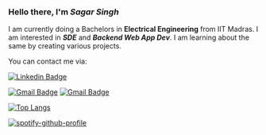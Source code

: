 ### Hello there, I'm ***Sagar Singh***

I am currently doing a Bachelors in **Electrical Engineering** from IIT Madras.
I am interested in ***SDE*** and ***Backend Web App Dev***. I am learning about the same by creating various projects.

You can contact me via:

[![Linkedin Badge](https://img.shields.io/badge/-SagarSingh-blue?style=flat-square&logo=Linkedin&logoColor=white&link=https://www.linkedin.com/in/andrexsaddler/)](https://www.linkedin.com/in/sagar-singh-99b74422a/)

[![Gmail Badge](https://img.shields.io/badge/-sagarsinghprj@gmail.com-c14438?style=flat-square&logo=Gmail&logoColor=white&link=mailto:contact@rehkloos.com)](mailto:sagarsinghprj@gmail.com)
[![Gmail Badge](https://img.shields.io/badge/-ee20b115@smail.iitm.ac.in-c14438?style=flat-square&logo=Gmail&logoColor=white&link=mailto:ee20b115@smail.iitm.ac.in)](mailto:sagarsinghprj@gmail.com)



[![Top Langs](https://github-readme-stats.vercel.app/api/top-langs/?username=SagarSingh1324&theme=highcontrast&layout=compact)](https://github.com/anuraghazra/github-readme-stats)


[![spotify-github-profile](https://spotify-github-profile.vercel.app/api/view?uid=y3md6ugyb9os0ppms6t3rocat&cover_image=true&theme=default)](https://github.com/kittinan/spotify-github-profile)
